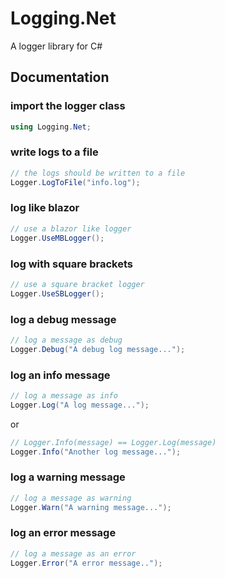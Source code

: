 # Logging.Net

A logger library for C#

## Documentation

### import the logger class
```csharp
using Logging.Net;
```

### write logs to a file
```csharp
// the logs should be written to a file
Logger.LogToFile("info.log");
```

### log like blazor
```csharp
// use a blazor like logger
Logger.UseMBLogger();
```

### log with square brackets
```csharp
// use a square bracket logger
Logger.UseSBLogger();
```

### log a debug message
```csharp
// log a message as debug
Logger.Debug("A debug log message...");
```

### log an info message
```csharp
// log a message as info
Logger.Log("A log message...");
```

or

```csharp
// Logger.Info(message) == Logger.Log(message)
Logger.Info("Another log message...");
```

### log a warning message
```csharp
// log a message as warning
Logger.Warn("A warning message...");
```

### log an error message
```csharp
// log a message as an error
Logger.Error("A error message..");
```
